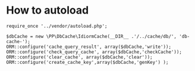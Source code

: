 # How to autoload


    require_once '../vendor/autoload.php';

    $dbCache = new \PP\DbCache\IdiormCache(__DIR__ .'/../cache/db/', 'db-cache-');
    ORM::configure('cache_query_result', array($dbCache,'write'));
    ORM::configure('check_query_cache', array($dbCache,'checkCache'));
    ORM::configure('clear_cache', array($dbCache,'clear'));
    ORM::configure('create_cache_key',array($dbCache,'genKey') );
